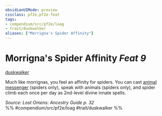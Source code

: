 ```yaml
---
obsidianUIMode: preview
cssclass: pf2e,pf2e-feat
tags:
- compendium/src/pf2e/loag
- trait/duskwalker
aliases: ["Morrigna's Spider Affinity"]
---
```

# Morrigna's Spider Affinity  *Feat 9*  
[duskwalker](rules/traits/duskwalker-apg.md "Duskwalker Ancestry & Heritage Trait")  


Much like morrignas, you feel an affinity for spiders. You can cast [animal messenger](compendium/spells/animal-messenger.md) (spiders only), speak with animals (spiders only), and spider climb each once per day as 2nd-level divine innate spells.

*Source: Lost Omens: Ancestry Guide p. 32*  
%% #compendium/src/pf2e/loag #trait/duskwalker %%